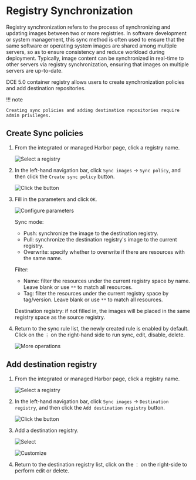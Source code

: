 # Registry Synchronization

Registry synchronization refers to the process of synchronizing and updating images between two or more registries. 
In software development or system management, this sync method is often used to ensure that the same software or operating system images are shared among multiple servers, 
so as to ensure consistency and reduce workload during deployment. Typically, image content can be synchronized in real-time to other servers via registry synchronization, 
ensuring that images on multiple servers are up-to-date.

DCE 5.0 container registry allows users to create synchronization policies and add destination repositories.

!!! note

    Creating sync policies and adding destination repositories require admin privileges.

## Create Sync policies

1. From the integrated or managed Harbor page, click a registry name.

    ![Select a registry](https://docs.daocloud.io/daocloud-docs-images/docs/en/docs/kangaroo/images/sync00.png)

2. In the left-hand navigation bar, click `Sync images` -> `Sync policy`, and then click the `Create sync policy` button.

    ![Click the button](https://docs.daocloud.io/daocloud-docs-images/docs/en/docs/kangaroo/images/sync01.png)

3. Fill in the parameters and click `OK`.

    ![Configure parameters](https://docs.daocloud.io/daocloud-docs-images/docs/en/docs/kangaroo/images/sync02.png)

    Sync mode:
    - Push: synchronize the image to the destination registry.
    - Pull: synchronize the destination registry's image to the current registry.
    - Overwrite: specify whether to overwrite if there are resources with the same name.
    
    Filter:
    - Name: filter the resources under the current registry space by name. Leave blank or use `**` to match all resources.
    - Tag: filter the resources under the current registry space by tag/version. Leave blank or use `**` to match all resources.
    
    Destination registry: if not filled in, the images will be placed in the same registry space as the source registry.

4. Return to the sync rule list, the newly created rule is enabled by default. Click on the `⋮` on the right-hand side to run sync, edit, disable, delete.

    ![More operations](https://docs.daocloud.io/daocloud-docs-images/docs/en/docs/kangaroo/images/sync03.png)

## Add destination registry

1. From the integrated or managed Harbor page, click a registry name.

    ![Select a registry](https://docs.daocloud.io/daocloud-docs-images/docs/en/docs/kangaroo/images/sync00.png)

2. In the left-hand navigation bar, click `Sync images` -> `Destination registry`, and then click the `Add destination registry` button.

    ![Click the button](https://docs.daocloud.io/daocloud-docs-images/docs/en/docs/kangaroo/images/target01.png)

3. Add a destination registry.

    ![Select](https://docs.daocloud.io/daocloud-docs-images/docs/en/docs/kangaroo/images/target02.png)

    ![Customize](https://docs.daocloud.io/daocloud-docs-images/docs/en/docs/kangaroo/images/target03.png)

4. Return to the destination registry list, click on the `⋮` on the right-side to perform edit or delete.
